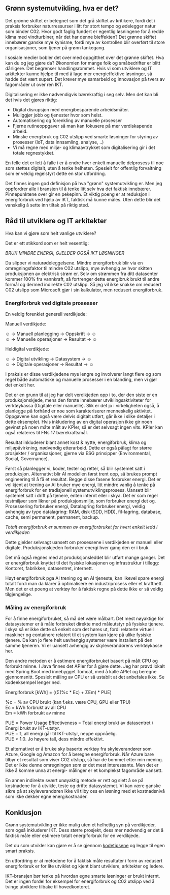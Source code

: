 ## Grønn systemutvikling, hva er det?

Det grønne skiftet er betegnet som det grå skiftet av kritikere,
fordi det i praksis forbruker naturressurser i litt for stort tempo og ødelegger natur som binder C02.
Hvor godt faglig fundert er egentlig løsningene for å redde klima med vindturbiner, når det har denne bieffekten?
Det grønne skiftet innebærer ganske mye kynisme, fordi mye av kontrollen blir overført til store organisasjoner, som
tjener på grønn tankegang.

I sosiale medier bobler det over med oppgitthet over det grønne skiftet.
Hva kan du og jeg gjøre da? Økonomien for mange folk og småbedrifter er blitt dårligere. Det begrenser handlingsrommet.
Hvis vi som utviklere og IT arkitekter kunne hjelpe til med å lage mer energieffektive løsninger, så hadde det vært supert.
Det krever mye samarbeid og innovasjon på tvers av fagområder ut over ren IKT.

Digitalisering er ikke nødvendigvis bærekraftig i seg selv. Men det kan bli det hvis det gjøres riktig:
- Digital disrupsjon med energibesparende arbeidsmåter.
- Muliggjør jobb og tjenester hvor som helst.
- Automatisering og forenkling av manuelle prosesser
- Fjerne rutineoppgaver så man kan fokusere på mer verdiskapende arbeid.
- Minske energibruk og C02 utslipp ved smarte løsninger for styring av prosesser (IoT, data innsamling, analyse, ..)
- Vi må regne med miljø- og klimaavtrykket som digitalisering gir i det totale regnestykket.

En felle det er lett å falle i er å endre hver enkelt manuelle delprosess til noe som støttes digitalt,
uten å tenke helheten. Spesielt for offentlig forvaltning som er veldig regelstyrt dette en stor utfordring.

Det finnes ingen god definisjon på hva "grønn" systemutvikling er. Men jeg oppfordrer alle i bransjen
til å tenke litt selv hva det faktisk innebærer. Pinnepunktene over gir en pekepinn.
Et viktig poeng er at reduksjon i energiforbruk ved hjelp av IKT, faktisk må kunne måles. Uten dette blir det
vanskelig å sette inn tiltak på riktig sted.

## Råd til utviklere og IT arkitekter

Hva kan vi gjøre som helt vanlige utviklere?

Det er ett stikkord som er helt vesentlig:

*BRUK MINDRE ENERGI, GJELDER OGSÅ IKT LØSNINGER*

Da slipper vi naturødeleggelsene. Mindre energiforbruk blir via en omregningsfaktor til mindre C02 utslipp,
mye avhengig av hvor skitten produksjonen av elektrisk strøm er. Selv om strømmen fra ditt datasenter kommer
100% fra vannkraft, så fortrenger dette energibruk brukt til andre formål og dermed indirekte C02 utslipp.
Så jeg vil ikke snakke om redusert C02 utslipp som Microsoft gjør i sin kalkulator, men redusert energiforbruk.

### Energiforbruk ved digitale prosesser

En veldig forenklet generell verdikjede:

Manuell verdikjede:

☺ -> Manuell planlegging -> Oppskrift -> ☺   
☺ -> Manuelle operasjoner -> Resultat -> ☺

Heldigital verdikjede:

☺ -> Digital utvikling -> Datasystem -> ☺   
☺ -> Digitale operasjoner -> Resultat -> ☺

I praksis er disse verdikjedene mye lengre og involverer langt flere og som regel både automatiske og manuelle prosesser
i en blanding, men vi gjør det enkelt her.

Det er en grunn til at jeg har delt verdikjeden opp i to, der den siste er en produksjonskjede,
mens den første  innebærer utviklingsaktiviteter for verktøykassa (Digitale eller manuelle).
Slik er det jo i virkeligheten også, å planlegge på forhånd er noe som karakteriserer menneskelig aktivitet.
Oppgavene kan også være delvis digitalt utført, går ikke i slike detaljer i dette eksemplet.
Hvis inkludering av en digital operasjon ikke gir noen gevinst på noen måte målt av KPIer,
så er det selvsagt ingen vits. KPIer kan også relateres til FNs 17 bærekraftsmål.

Resultat inkluderer blant annet kost & nytte, energiforbruk, klima og miljøpåvirkning, nødvendig etterarbeid.
Dette er også pålagt for større prosjekter / organisasjoner, gjerne via ESG prinsipper (Environmental, Social, Governance).

Først så planlegger vi, koder, tester og retter, så blir systemet satt i produksjon.
Alternativt blir AI modellen først trent opp, så brukes prompt engineering til å få et resultat.
Begge disse fasene forbruker energi.
Det er vel kjent at trening av AI bruker mye energi, litt mindre vanlig å tenke på energiforbruk for en tradisjonell
systemutviklingsprosess. Uansett blir systemet satt i drift på tjenere, enten internt eller i skya. Det er
som regel testmiljøer som likner på produksjonsmiljø, som forbruker energi det og. Prosessering forbruker energi,
Datalagring forbruker energi, veldig avhengig av type datalagring: 
RAM, disk (SDD, HDD), fil-lagring, database, cache, semi permanent, permanent, backup.  

*Totalt energiforbruk er summen av energiforbruket for hvert enkelt ledd i verdikjeden*

Dette gjelder selvsagt uansett om prosessene i verdikjeden er manuell eller digitale. 
Produksjonskjeden forbruker energi hver gang den er i bruk.  

Det må også regnes med at produksjonsleddet blir utført mange ganger.
Det er energiforbruk knyttet til det fysiske lokasjonen og infrastruktur i tillegg:  Kontoret, fabrikken, datasentret, internett.  

Høyt energiforbruk pga AI trening og en AI tjeneste, kan likevel spare  energi totalt 
fordi man da klarer å optimalisere en industriprosess eller et kraftnett. 
Men det er et poeng at verktøy for å faktisk regne på dette ikke er så veldig tilgjengelige.

### Måling av energiforbruk

For å finne energiforbruket, så må det være målbart. Det mest nøyaktige for datasystemer er å måle forbruket direkte
med måleutstyr på fysiske tjenere. I skya så er ikke dette så enkelt som det høres ut, 
fordi relaterte virtuell maskiner og containere relatert til et system kan kjøre på ulike fysiske tjenere.
Da kan jo flere helt uavhengig systemer være installert på den samme tjeneren.
Vi er uansett avhengig av skyleverandørens verktøykasse her.

Den andre metoden er å estimere energiforbruket basert på målt CPU og forbrukt minne. I Java finnes det APIer for å
gjøre dette. Jeg har prøvd lokalt med Spring Boot med innebygget Tomcat, med å kalle APIet og beregne gjennomsnitt.
Spesielt måling av CPU er så ustabilt at det anbefales ikke. Se kodeeksempel lenger ned.

Energiforbruk [kWh] = ((Σ(%c * Ec) + ΣEm) * PUE)

%c = % av CPU brukt (kan f.eks. være CPU, GPU eller TPU)  
Ec = kWh forbrukt av all CPU  
Em =  kWh forbrukt av minne

PUE = Power Usage Effectiveness = Total energi brukt av datasentret / Energi brukt av IKT-utstyr.  
PUE = 1, all energi går til IKT-utstyr, neppe oppnåelig.  
PUE > 1.0. Jo høyere tall, dess mindre effektivt.

Et alternativet er å bruke sky baserte verktøy fra skyleverandører som  Azure, Google og Amazon for å beregne energiforbruk.
Når Azure bare tilbyr et resultat som viser C02 utslipp, så har de bommet etter min mening.
Det er ikke denne omregningen som er det mest interessante. Men det er ikke å komme  unna at energi-
målinger er et komplekst fagområde uansett.

En annen indirekte svært unøyaktig metode er rett og slett å se på kostnadene for å utvikle, teste og drifte datasystemet.
Vi kan være ganske sikre på at skyleverandøren ikke vil tilby oss en løsning med et kostnadsnivå som ikke dekker
egne energikostnader.

## Konklusjon

Grønn systemutvikling er ikke mulig uten et helhetlig syn på verdikjeder, som også inkluderer IKT.
Dess større prosjekt, dess mer nødvendig er det å faktisk måle eller estimere totalt energiforbruk for en verdikjede.  

Det du som utvikler kan gjøre er å se gjennom [kodetipsene](greencode_nb.md) og legge til egen smart praksis.

En utfordring er at metodene for å faktisk måle resultater i form av redusert energiforbruk er for lite
utviklet og kjent blant utviklere, arkitekter og ledere.  

IKT-bransjen bør tenke på hvordan egne smarte løsninger er brukt internt.
Det er ingen fordel for eksempel for energiforbruk og C02 utslipp ved å tvinge utviklere tilbake til hovedkontoret.


